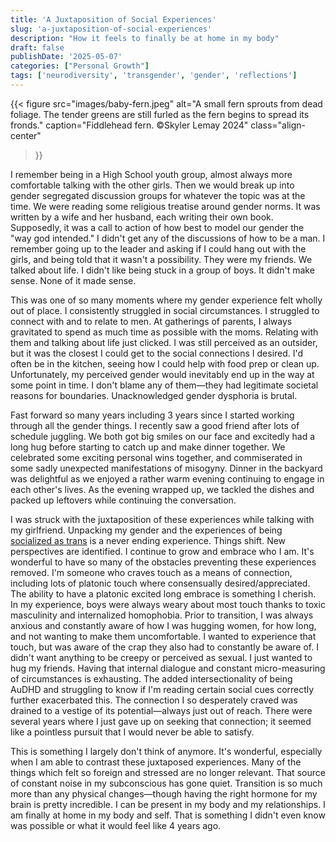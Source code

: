 ```yaml
---
title: 'A Juxtaposition of Social Experiences'
slug: 'a-juxtaposition-of-social-experiences'
description: "How it feels to finally be at home in my body"
draft: false
publishDate: '2025-05-07'
categories: ["Personal Growth"]
tags: ['neurodiversity', 'transgender', 'gender', 'reflections']
---
```

{{< figure
  src="images/baby-fern.jpeg"
  alt="A small fern sprouts from dead foliage. The tender greens are still furled as the fern begins to spread its fronds."
  caption="Fiddlehead fern. ©Skyler Lemay 2024"
  class="align-center"
>}}

I remember being in a High School youth group, almost always more comfortable talking with the other girls. Then we would break up into gender segregated discussion groups for whatever the topic was at the time. We were reading some religious treatise around gender norms. It was written by a wife and her husband, each writing their own book. Supposedly, it was a call to action of how best to model our gender the "way god intended." I didn't get any of the discussions of how to be a man.  I remember going up to the leader and asking if I could hang out with the girls, and being told that it wasn't a possibility. They were my friends. We talked about life. I didn't like being stuck in a group of boys. It didn't make sense. None of it made sense.

This was one of so many moments where my gender experience felt wholly out of place. I consistently struggled in social circumstances. I struggled to connect with and to relate to men. At gatherings of parents, I always gravitated to spend as much time as possible with the moms. Relating with them and talking about life just clicked. I was still perceived as an outsider, but it was the closest I could get to the social connections I desired. I'd often be in the kitchen, seeing how I could help with food prep or clean up. Unfortunately, my perceived gender would inevitably end up in the way at some point in time. I don't blame any of them—they had legitimate societal reasons for boundaries. Unacknowledged gender dysphoria is brutal.

Fast forward so many years including 3 years since I started working through all the gender things. I recently saw a good friend after lots of schedule juggling. We both got big smiles on our face and excitedly had a long hug before starting to catch up and make dinner together. We celebrated some exciting personal wins together, and commiserated in some sadly unexpected manifestations of misogyny. Dinner in the backyard was delightful as we enjoyed a rather warm evening continuing to engage in each other's lives. As the evening wrapped up, we tackled the dishes and packed up leftovers while continuing the conversation.

I was struck with the juxtaposition of these experiences while talking with my girlfriend. Unpacking my gender and the experiences of being [socialized as trans](https://aninjusticemag.com/i-was-socialized-trans-b2fa870866a4) is a never ending experience. Things shift. New perspectives are identified. I continue to grow and embrace who I am. It's wonderful to have so many of the obstacles preventing these experiences removed. I'm someone who craves touch as a means of connection, including lots of platonic touch where consensually desired/appreciated. The ability to have a platonic excited long embrace is something I cherish. In my experience, boys were always weary about most touch thanks to toxic masculinity and internalized homophobia. Prior to transition, I was always anxious and constantly aware of how I was hugging women, for how long, and not wanting to make them uncomfortable. I wanted to experience that touch, but was aware of the crap they also had to constantly be aware of. I didn't want anything to be creepy or perceived as sexual. I just wanted to hug my friends. Having that internal dialogue and constant micro-measuring of circumstances is exhausting. The added intersectionality of being AuDHD and struggling to know if I'm reading certain social cues correctly further exacerbated this. The connection I so desperately craved was drained to a vestige of its potential—always just out of reach. There were several years where I just gave up on seeking that connection; it seemed like a pointless pursuit that I would never be able to satisfy.

This is something I largely don't think of anymore. It's wonderful, especially when I am able to contrast these juxtaposed experiences. Many of the things which felt so foreign and stressed are no longer relevant. That source of constant noise in my subconscious has gone quiet. Transition is so much more than any physical changes—though having the right hormone for my brain is pretty incredible. I can be present in my body and my relationships. I am finally at home in my body and self. That is something I didn't even know was possible or what it would feel like 4 years ago.

